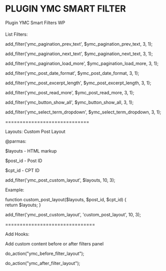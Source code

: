 #  PLUGIN YMC SMART FILTER
Plugin YMC Smart Filters WP

####
List Filters:

add_filter('ymc_pagination_prev_text', $ymc_pagination_prev_text, 3, 1);

add_filter('ymc_pagination_next_text', $ymc_pagination_next_text, 3, 1);

add_filter('ymc_pagination_load_more', $ymc_pagination_load_more, 3, 1);

add_filter('ymc_post_date_format', $ymc_post_date_format, 3, 1);

add_filter('ymc_post_excerpt_length', $ymc_post_excerpt_length, 3, 1);

add_filter('ymc_post_read_more', $ymc_post_read_more, 3, 1);

add_filter('ymc_button_show_all', $ymc_button_show_all, 3, 1);

add_filter('ymc_select_term_dropdown', $ymc_select_term_dropdown, 3, 1);

=============================

Layouts:
Custom Post Layout

@parmas: 

$layouts - HTML markup

$post_id - Post ID

$cpt_id - CPT ID

add_filter('ymc_post_custom_layout', $layouts, 10, 3);

Example:

function custom_post_layout($layouts, $post_id, $cpt_id) {   
   return $layouts;
}

add_filter('ymc_post_custom_layout', 'custom_post_layout', 10, 3);

===============================

Add Hooks:

Add custom content before or after filters panel

do_action("ymc_before_filter_layout");

do_action("ymc_after_filter_layout");




